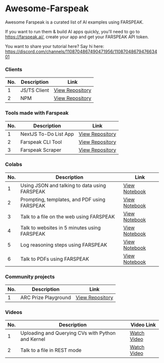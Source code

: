 # Awesome-Farspeak

Awesome Farspeak is a curated list of AI examples using FARSPEAK.

If you want to run them & build AI apps quickly, you'll need to go to https://farspeak.ai/, create your app and get your FARSPEAK API token.

You want to share your tutorial here? Say hi here: https://discord.com/channels/1108704867490471956/1108704867947663401 

### Clients

| No. | Description                                      | Link |
|-----|--------------------------------------------------|------|
| 1   | JS/TS Client | [View Repository](https://github.com/farspeak/farspeak-js) |
| 2   | NPM | [View Repository](https://www.npmjs.com/package/farspeak) |

### Tools made with Farspeak

| No. | Description                                      | Link |
|-----|--------------------------------------------------|------|
| 1   | NextJS To-Do List App | [View Repository](https://github.com/farspeak/nextjs-example) |
| 2   | Farspeak CLI Tool | [View Repository](https://github.com/farspeak/farspeak-cli) |
| 3   | Farspeak Scraper | [View Repository](https://github.com/farspeak/farspeak-scraper) |


### Colabs

| No. | Description                                      | Link |
|-----|--------------------------------------------------|------|
| 1   | Using JSON and talking to data using FARSPEAK | [View Notebook](https://github.com/FARSPEAK/Awesome-FARSPEAK/blob/main/1.%20JSON%20structures.ipynb) |
| 2   | Prompting, templates, and PDF using FARSPEAK | [View Notebook](https://github.com/FARSPEAK/Awesome-FARSPEAK/blob/main/2.%20Prompting%2C%20templates%2C%20and%20PDF%20with%20FARSPEAK%20REST.ipynb) |
| 3   | Talk to a file on the web using FARSPEAK | [View Notebook](https://github.com/FARSPEAK/Awesome-FARSPEAK/blob/main/3.%20Talk%20to%20a%20file%20on%20the%20web.ipynb) |
| 4   | Talk to websites in 5 minutes using FARSPEAK | [View Notebook](https://github.com/FARSPEAK/Awesome-FARSPEAK/blob/main/4.%20Talk%20to%20websites%20in%205%20minutes.ipynb) |
| 5   | Log reasoning steps using FARSPEAK | [View Notebook](https://github.com/FARSPEAK/Awesome-FARSPEAK/blob/main/5.%20Log%20reasoning%20steps%20using%20FARSPEAK.ipynb) |
| 6   | Talk to PDFs using FARSPEAK | [View Notebook](https://github.com/farspeak/Awesome-FARSPEAK/blob/main/6.Talk_to_PDFs_in_no_time_at_production_scale_(REST_example).ipynb) |

### Community projects

| No. | Description                                      | Link |
|-----|--------------------------------------------------|------|
| 1   | ARC Prize Playground| [View Repository](https://github.com/farspeak/solvearc) |


      
### Videos 

| No. | Description                                      | Video Link |
|-----|--------------------------------------------------|------------|
| 1   | Uploading and Querying CVs with Python and Kernel | [Watch Video](https://www.loom.com/share/cb4939355be540acb3072f469abfddc3?sid=2c2c1059-a162-4c7a-819c-4bd9a0a9f311) |
| 2   | Talk to a file in REST mode | [Watch Video](https://www.loom.com/share/22f5934e42044d00bcf5c9a50f56f408) |

